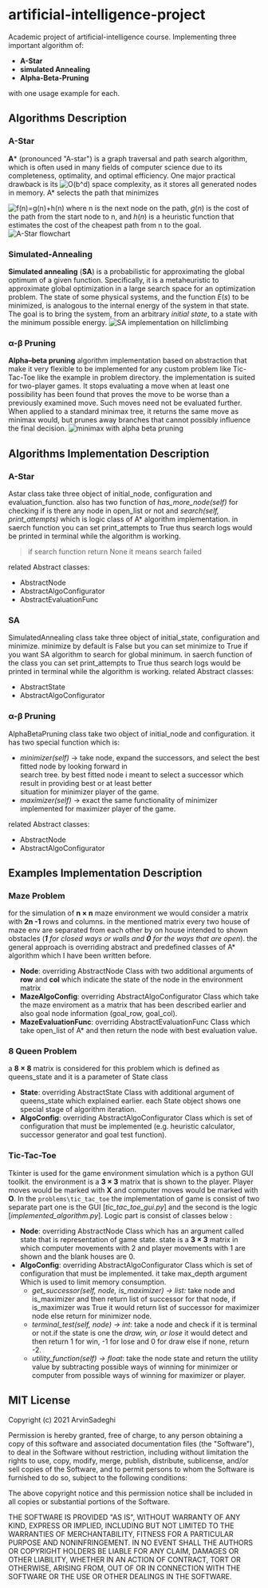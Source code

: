 # artificial-intelligence-project
Academic project of artificial-intelligence course.
Implementing three important algorithm of: 
- **A-Star** 
-  **simulated Annealing** 
- **Alpha-Beta-Pruning** 

with one usage example for each.
## Algorithms Description
### A-Star
**A*** (pronounced "A-star") is a graph traversal and path search  algorithm, which is often used in many fields of computer science due to its completeness, optimality, and optimal efficiency. One major practical drawback is its ![O(b^d)](https://wikimedia.org/api/rest_v1/media/math/render/svg/c99d691c81f015266d1626ef381d2a1a49466fbb) space complexity, as it stores all generated nodes in memory. A* selects the path that minimizes

![f(n)=g(n)+h(n)](https://wikimedia.org/api/rest_v1/media/math/render/svg/5c05c9af6fa9d56e8faf12460bf98ebf9f936581)
where  n  is the next node on the path,  _g_(_n_)  is the cost of the path from the start node to  n, and  _h_(_n_)  is a  heuristic function that estimates the cost of the cheapest path from  n  to the goal.
![A-Star flowchart](https://github.com/arvin2079/artificial-intelligence-project/blob/master/media/Flow-chart-of-A-star-algorithm.png)
### Simulated-Annealing
**Simulated annealing** (**SA**) is a probabilistic for approximating the global optimum of a given function. Specifically, it is a metaheuristic to approximate global optimization in a large search space for an optimization problem. 
The state of some physical systems, and the function _E_(_s_) to be minimized, is analogous to the internal energy of the system in that state. The goal is to bring the system, from an arbitrary _initial state_, to a state with the minimum possible energy.
![SA implementation on hillclimbing](https://github.com/arvin2079/artificial-intelligence-project/blob/master/media/Hill_Climbing_with_Simulated_Annealing.gif)
###  α-β Pruning
**Alpha–beta pruning** algorithm implementation based on abstraction that make it very flexible to be implemented for any custom problem like Tic-Tac-Toe like the example in problem directory. the implementation is suited for two-player games. It stops evaluating a move when at least one possibility has been found that proves the move to be worse than a previously examined move. Such moves need not be evaluated further. When applied to a standard minimax tree, it returns the same move as minimax would, but prunes away branches that cannot possibly influence the final decision.
![minimax with alpha beta pruning](https://github.com/arvin2079/artificial-intelligence-project/blob/master/media/20090615232625!Minmaxab.gif)
## Algorithms Implementation Description
### A-Star
Astar class take three object of initial_node, configuration and evaluation_function. also has two function of *has_more_node(self)*  for checking if is there any node in open_list or not and *search(self, print_attempts)* which is logic class of A* algorithm implementation. in saerch function you can set print_attempts to True thus search logs would be printed in terminal while the algorithm is working.

> if search function return None it means search failed

related Abstract classes:
- AbstractNode
- AbstractAlgoConfigurator
- AbstractEvaluationFunc

### SA
SimulatedAnnealing class take three object of initial_state, configuration and minimize. minimize by default is False but you can set minimize to True if you want SA algorithm to search for global minimum. in saerch function of the class you can set print_attempts to True thus search logs would be printed in terminal while the algorithm is working.
related Abstract classes:
- AbstractState
- AbstractAlgoConfigurator
### α-β Pruning
AlphaBetaPruning class take two object of initial_node and configuration.
it has two special function which is:  
- *minimizer(self)*     -> take node, expand the successors, and select the best fitted node by looking forward in  
search tree. by best fitted node i meant to select a successor which result in providing best or at least better  
situation for minimizer player of the game.  
- *maximizer(self)*     -> exact the same functionality of minimizer implemented for maximizer player of the game.

related Abstract classes:
- AbstractNode
- AbstractAlgoConfigurator

## Examples Implementation Description
### Maze Problem
for the simulation of **n × n** maze environment we would consider a matrix with **2n -1** rows and columns. in the mentioned matrix every two house of maze env are separated from each other by on house intended to shown obstacles (***1** for closed ways or walls and **0** for the ways that are open*). the general approach is overriding abstract and predefined classes of A* algorithm which I have been written before.
- **Node**: overriding AbstractNode Class with two additional arguments of **row** and **col** which indicate the state of the node in the environment matrix
- **MazeAlgoConfig**: overriding AbstractAlgoConfigurator Class which take the maze enviroment as a matrix that has been described earlier and also goal node information (goal_row, goal_col).
- **MazeEvaluationFunc**: overriding AbstractEvaluationFunc Class which take open_list of A* and then return the node with best evaluation value.
### 8 Queen Problem
a **8 × 8** matrix is considered for this problem which is defined as queens_state and it is a parameter of State class 
- **State**: overriding AbstractState Class with additional argument of queens_state which explained earlier. each State object shows one special stage of algorithm iteration.
- **AlgoConfig**: overriding AbstractAlgoConfigurator Class which is set of configuration that must be implemented (e.g. heuristic calculator, successor generator and goal test function).
### Tic-Tac-Toe
Tkinter is used for the game environment simulation which is a python GUI toolkit. the environment  is a **3 × 3** matrix that is shown to the player. Player moves would be marked with **X** and computer moves would be marked with **O**.
In the `problems\tic_tac_toe` the implementation of game is consist of two separate part one is the GUI [*tic_tac_toe_gui.py*] and the second is the logic [*implemented_algorithm.py*].
Logic part is consist of classes below :
- **Node**: overriding AbstractNode Class which has an argument called state that is representation of game state. state is a **3 × 3** matrix in which computer movements with 2 and player movements with 1 are shown and the blank houses are 0. 
- **AlgoConfig**: overriding AbstractAlgoConfigurator Class which is set of configuration that must be implemented. it take max_depth argument Which is used to limit memory consumption.
	- *get_successor(self, node, is_maximizer) -> list:* take node and is_maximizer and then return list of successor for that node, if is_maximizer was True it would return list of successor for maximizer node else return for minimizer node.
	- *terminal_test(self, node) -> int*: take a node and check if it is terminal or not.if the state is one the *draw, win, or lose* it would detect and then return 1 for win, -1 for lose and 0 for draw else if none, return -2.
	- *utility_function(self) -> float*: take the node state and return the utility value by subtracting possible ways of winning for minimizer or computer from possible ways of winning for maximizer or player.

## MIT License

Copyright (c) 2021 ArvinSadeghi

Permission is hereby granted, free of charge, to any person obtaining a copy
of this software and associated documentation files (the "Software"), to deal
in the Software without restriction, including without limitation the rights
to use, copy, modify, merge, publish, distribute, sublicense, and/or sell
copies of the Software, and to permit persons to whom the Software is
furnished to do so, subject to the following conditions:

The above copyright notice and this permission notice shall be included in all
copies or substantial portions of the Software.

THE SOFTWARE IS PROVIDED "AS IS", WITHOUT WARRANTY OF ANY KIND, EXPRESS OR
IMPLIED, INCLUDING BUT NOT LIMITED TO THE WARRANTIES OF MERCHANTABILITY,
FITNESS FOR A PARTICULAR PURPOSE AND NONINFRINGEMENT. IN NO EVENT SHALL THE
AUTHORS OR COPYRIGHT HOLDERS BE LIABLE FOR ANY CLAIM, DAMAGES OR OTHER
LIABILITY, WHETHER IN AN ACTION OF CONTRACT, TORT OR OTHERWISE, ARISING FROM,
OUT OF OR IN CONNECTION WITH THE SOFTWARE OR THE USE OR OTHER DEALINGS IN THE
SOFTWARE.
